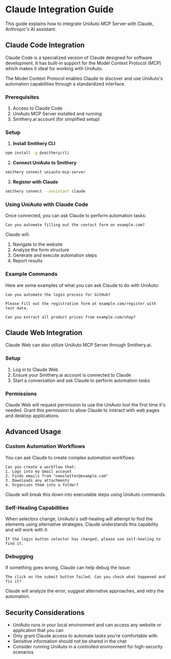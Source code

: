 # Claude Integration Guide

This guide explains how to integrate UniAuto MCP Server with Claude, Anthropic's AI assistant.

## Claude Code Integration

Claude Code is a specialized version of Claude designed for software development. It has built-in support for the Model Context Protocol (MCP) which makes it ideal for working with UniAuto.

The Model Context Protocol enables Claude to discover and use UniAuto's automation capabilities through a standardized interface.

### Prerequisites

1. Access to Claude Code
2. UniAuto MCP Server installed and running
3. Smithery.ai account (for simplified setup)

### Setup

1. **Install Smithery CLI**

```bash
npm install -g @smithery/cli
```

2. **Connect UniAuto to Smithery**

```bash
smithery connect uniauto-mcp-server
```

3. **Register with Claude**

```bash
smithery connect --assistant claude
```

### Using UniAuto with Claude Code

Once connected, you can ask Claude to perform automation tasks:

```
Can you automate filling out the contact form on example.com?
```

Claude will:
1. Navigate to the website
2. Analyze the form structure
3. Generate and execute automation steps
4. Report results

### Example Commands

Here are some examples of what you can ask Claude to do with UniAuto:

```
Can you automate the login process for GitHub?
```

```
Please fill out the registration form at example.com/register with test data.
```

```
Can you extract all product prices from example.com/shop?
```

## Claude Web Integration

Claude Web can also utilize UniAuto MCP Server through Smithery.ai.

### Setup

1. Log in to Claude Web
2. Ensure your Smithery.ai account is connected to Claude
3. Start a conversation and ask Claude to perform automation tasks

### Permissions

Claude Web will request permission to use the UniAuto tool the first time it's needed. Grant this permission to allow Claude to interact with web pages and desktop applications.

## Advanced Usage

### Custom Automation Workflows

You can ask Claude to create complex automation workflows:

```
Can you create a workflow that:
1. Logs into my Gmail account
2. Finds emails from "newsletter@example.com"
3. Downloads any attachments
4. Organizes them into a folder?
```

Claude will break this down into executable steps using UniAuto commands.

### Self-Healing Capabilities

When selectors change, UniAuto's self-healing will attempt to find the elements using alternative strategies. Claude understands this capability and will work with it:

```
If the login button selector has changed, please use self-healing to find it.
```

### Debugging

If something goes wrong, Claude can help debug the issue:

```
The click on the submit button failed. Can you check what happened and fix it?
```

Claude will analyze the error, suggest alternative approaches, and retry the automation.

## Security Considerations

- UniAuto runs in your local environment and can access any website or application that you can
- Only grant Claude access to automate tasks you're comfortable with
- Sensitive information should not be shared in the chat
- Consider running UniAuto in a controlled environment for high-security scenarios